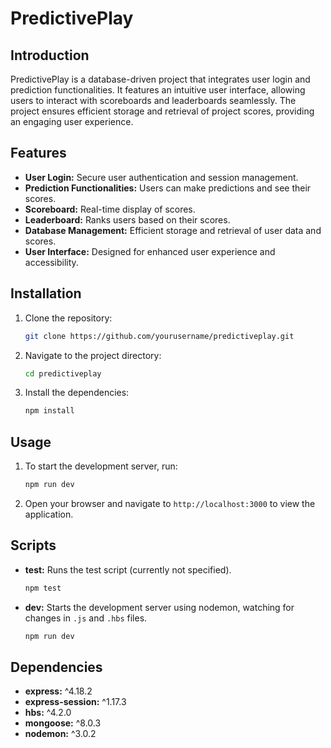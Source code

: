 # PredictivePlay

## Introduction

PredictivePlay is a database-driven project that integrates user login and prediction functionalities. It features an intuitive user interface, allowing users to interact with scoreboards and leaderboards seamlessly. The project ensures efficient storage and retrieval of project scores, providing an engaging user experience.

## Features

- **User Login:** Secure user authentication and session management.
- **Prediction Functionalities:** Users can make predictions and see their scores.
- **Scoreboard:** Real-time display of scores.
- **Leaderboard:** Ranks users based on their scores.
- **Database Management:** Efficient storage and retrieval of user data and scores.
- **User Interface:** Designed for enhanced user experience and accessibility.

## Installation

1. Clone the repository:
    ```sh
    git clone https://github.com/yourusername/predictiveplay.git
    ```

2. Navigate to the project directory:
    ```sh
    cd predictiveplay
    ```

3. Install the dependencies:
    ```sh
    npm install
    ```

## Usage

1. To start the development server, run:
    ```sh
    npm run dev
    ```

2. Open your browser and navigate to `http://localhost:3000` to view the application.

## Scripts

- **test:** Runs the test script (currently not specified).
    ```sh
    npm test
    ```

- **dev:** Starts the development server using nodemon, watching for changes in `.js` and `.hbs` files.
    ```sh
    npm run dev
    ```

## Dependencies

- **express:** ^4.18.2
- **express-session:** ^1.17.3
- **hbs:** ^4.2.0
- **mongoose:** ^8.0.3
- **nodemon:** ^3.0.2
